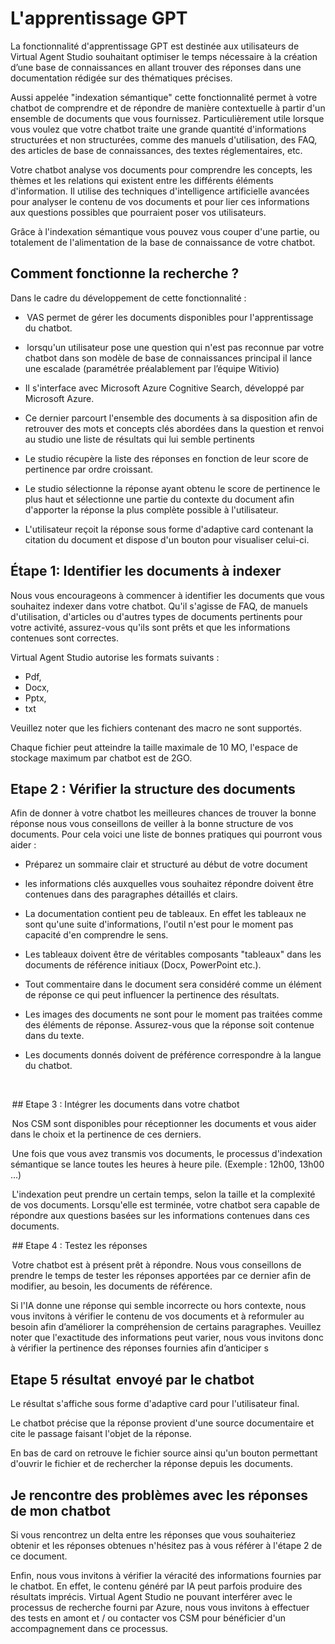 # L'apprentissage GPT 

 

La fonctionnalité d'apprentissage GPT est destinée aux utilisateurs de Virtual Agent Studio souhaitant optimiser le temps nécessaire à la création d’une base de connaissances en allant trouver des réponses dans une documentation rédigée sur des thématiques précises. 

 

Aussi appelée "indexation sémantique" cette fonctionnalité permet à votre chatbot de comprendre et de répondre de manière contextuelle à partir d'un ensemble de documents que vous fournissez. Particulièrement utile lorsque vous voulez que votre chatbot traite une grande quantité d'informations structurées et non structurées, comme des manuels d'utilisation, des FAQ, des articles de base de connaissances, des textes réglementaires, etc. 

 

Votre chatbot analyse vos documents pour comprendre les concepts, les thèmes et les relations qui existent entre les différents éléments d'information. Il utilise des techniques d'intelligence artificielle avancées pour analyser le contenu de vos documents et pour lier ces informations aux questions possibles que pourraient poser vos utilisateurs. 

 

Grâce à l'indexation sémantique vous pouvez vous couper d'une partie, ou totalement de l'alimentation de la base de connaissance de votre chatbot.  

 

## Comment fonctionne la recherche ?  

 

Dans le cadre du développement de cette fonctionnalité :  

-  VAS permet de gérer les documents disponibles pour l'apprentissage du chatbot.  

-  lorsqu'un utilisateur pose une question qui n'est pas reconnue par votre chatbot dans son modèle de base de connaissances principal il lance une escalade (paramétrée préalablement par l’équipe Witivio)  

- Il s'interface avec Microsoft Azure Cognitive Search, développé par Microsoft Azure.  

- Ce dernier parcourt l'ensemble des documents à sa disposition afin de retrouver des mots et concepts clés abordées dans la question et renvoi au studio une liste de résultats qui lui semble pertinents  

- Le studio récupère la liste des réponses en fonction de leur score de pertinence par ordre croissant.  

- Le studio sélectionne la réponse ayant obtenu le score de pertinence le plus haut et sélectionne une partie du contexte du document afin d'apporter la réponse la plus complète possible à l'utilisateur. 

- L'utilisateur reçoit la réponse sous forme d'adaptive card contenant la citation du document et dispose d'un bouton pour visualiser celui-ci. 

 

## Étape 1: Identifier les documents à indexer 

 

Nous vous encourageons à commencer à identifier les documents que vous souhaitez indexer dans votre chatbot. Qu'il s'agisse de FAQ, de manuels d'utilisation, d'articles ou d'autres types de documents pertinents pour votre activité, assurez-vous qu'ils sont prêts et que les informations contenues sont correctes. 

Virtual Agent Studio autorise les formats suivants :  

- Pdf, 
- Docx, 
- Pptx,  
- txt 

Veuillez noter que les fichiers contenant des macro ne sont supportés. 

Chaque fichier peut atteindre la taille maximale de 10 MO, l'espace de stockage maximum par chatbot est de 2GO.  

 

## Etape 2 : Vérifier la structure des documents 

 

Afin de donner à votre chatbot les meilleures chances de trouver la bonne réponse nous vous conseillons de veiller à la bonne structure de vos documents. Pour cela voici une liste de bonnes pratiques qui pourront vous aider :  

 

- Préparez un sommaire clair et structuré au début de votre document 

- les informations clés auxquelles vous souhaitez répondre doivent être contenues dans des paragraphes détaillés et clairs. 

- La documentation contient peu de tableaux. En effet les tableaux ne sont qu'une suite d'informations, l'outil n'est pour le moment pas capacité d'en comprendre le sens. 

- Les tableaux doivent être de véritables composants "tableaux" dans les documents de référence initiaux (Docx, PowerPoint etc.). 

- Tout commentaire dans le document sera considéré comme un élément de réponse ce qui peut influencer la pertinence des résultats. 

- Les images des documents ne sont pour le moment pas traitées comme des éléments de réponse. Assurez-vous que la réponse soit contenue dans du texte. 

- Les documents donnés doivent de préférence correspondre à la langue du chatbot.  

 

  

 ## Etape 3 : Intégrer les documents dans votre chatbot 

 

 Nos CSM sont disponibles pour réceptionner les documents et vous aider dans le choix et la pertinence de ces derniers.  

 Une fois que vous avez transmis vos documents, le processus d'indexation sémantique se lance toutes les heures à heure pile. (Exemple : 12h00, 13h00 …) 

 L'indexation peut prendre un certain temps, selon la taille et la complexité de vos documents. Lorsqu'elle est terminée, votre chatbot sera capable de répondre aux questions basées sur les informations contenues dans ces documents. 

 

 ## Etape 4 : Testez les réponses 

 

 Votre chatbot est à présent prêt à répondre. Nous vous conseillons de prendre le temps de tester les réponses apportées par ce dernier afin de modifier, au besoin, les documents de référence.  

 

Si l'IA donne une réponse qui semble incorrecte ou hors contexte, nous vous invitons à vérifier le contenu de vos documents et à reformuler au besoin afin d’améliorer la compréhension de certains paragraphes. Veuillez noter que l'exactitude des informations peut varier, nous vous invitons donc à vérifier la pertinence des réponses fournies afin d’anticiper s 

 

## Etape 5 résultat  envoyé par le chatbot 

 

Le résultat s'affiche sous forme d'adaptive card pour l'utilisateur final.  
 

Le chatbot précise que la réponse provient d'une source documentaire et cite le passage faisant l'objet de la réponse.  

En bas de card on retrouve le fichier source ainsi qu'un bouton permettant d'ouvrir le fichier et de rechercher la réponse depuis les documents.  

 

## Je rencontre des problèmes avec les réponses de mon chatbot 

 

Si vous rencontrez un delta entre les réponses que vous souhaiteriez obtenir et les réponses obtenues n'hésitez pas à vous référer à l'étape 2 de ce document.  

 

Enfin, nous vous invitons à vérifier la véracité des informations fournies par le chatbot. En effet, le contenu généré par IA peut parfois produire des résultats imprécis. Virtual Agent Studio ne pouvant interférer avec le processus de recherche fourni par Azure, nous vous invitons à effectuer des tests en amont et / ou contacter vos CSM pour bénéficier d'un accompagnement dans ce processus. 

 

 